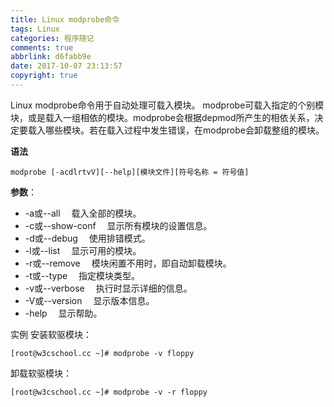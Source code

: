 ```yaml
---
title: Linux modprobe命令
tags: Linux
categories: 程序随记
comments: true
abbrlink: d6fabb9e
date: 2017-10-07 23:13:57
copyright: true
---
```

Linux modprobe命令用于自动处理可载入模块。
modprobe可载入指定的个别模块，或是载入一组相依的模块。modprobe会根据depmod所产生的相依关系，决定要载入哪些模块。若在载入过程中发生错误，在modprobe会卸载整组的模块。

**语法**
```
modprobe [-acdlrtvV][--help][模块文件][符号名称 = 符号值]
```
**参数**：
> 
- -a或--all 　载入全部的模块。
- -c或--show-conf 　显示所有模块的设置信息。
- -d或--debug 　使用排错模式。
- -l或--list 　显示可用的模块。
- -r或--remove 　模块闲置不用时，即自动卸载模块。
- -t或--type 　指定模块类型。
- -v或--verbose 　执行时显示详细的信息。
- -V或--version 　显示版本信息。
- -help 　显示帮助。

实例
安装软驱模块：
```
[root@w3cschool.cc ~]# modprobe -v floppy 
```
卸载软驱模块：
```
[root@w3cschool.cc ~]# modprobe -v -r floppy
```
